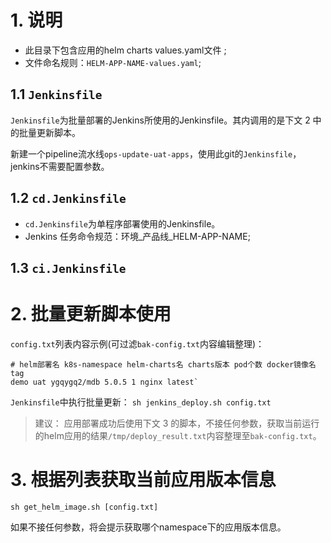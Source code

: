 # 1. 说明
* 此目录下包含应用的helm charts values.yaml文件 ; 
* 文件命名规则：`HELM-APP-NAME-values.yaml`;

## 1.1 `Jenkinsfile`
`Jenkinsfile`为批量部署的Jenkins所使用的Jenkinsfile。其内调用的是下文 2 中的批量更新脚本。

新建一个pipeline流水线`ops-update-uat-apps`，使用此git的`Jenkinsfile`，jenkins不需要配置参数。

## 1.2 `cd.Jenkinsfile`
* `cd.Jenkinsfile`为单程序部署使用的Jenkinsfile。
* Jenkins 任务命令规范：环境_产品线_HELM-APP-NAME;

## 1.3 `ci.Jenkinsfile`

# 2. 批量更新脚本使用
`config.txt`列表内容示例(可过滤`bak-config.txt`内容编辑整理)：

```
# helm部署名 k8s-namespace helm-charts名 charts版本 pod个数 docker镜像名 tag
demo uat ygqygq2/mdb 5.0.5 1 nginx latest`
```

`Jenkinsfile`中执行批量更新：
`sh jenkins_deploy.sh config.txt`

>建议：
>应用部署成功后使用下文 3 的脚本，不接任何参数，获取当前运行的helm应用的结果`/tmp/deploy_result.txt`内容整理至`bak-config.txt`。

# 3. 根据列表获取当前应用版本信息                                                                                                                                                              
`sh get_helm_image.sh [config.txt]`

如果不接任何参数，将会提示获取哪个namespace下的应用版本信息。

